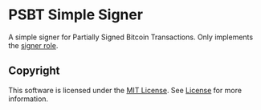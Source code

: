 # PSBT Simple Signer

A simple signer for Partially Signed Bitcoin Transactions. Only implements the [signer role](https://github.com/bitcoin/bips/blob/master/bip-0174.mediawiki#Signer).

## Copyright

This software is licensed under the [MIT License](https://opensource.org/licenses/MIT). See [License](LICENSE) for more information.
